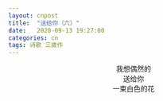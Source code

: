 ```yaml
---
layout: cnpost
title:  "送给你（六）"
date:   2020-09-13 19:27:00
categories: cn
tags: 诗歌 三歳作
---
```



<center>
我想偶然的<br>
送给你<br>
一束白色的花
</center>
